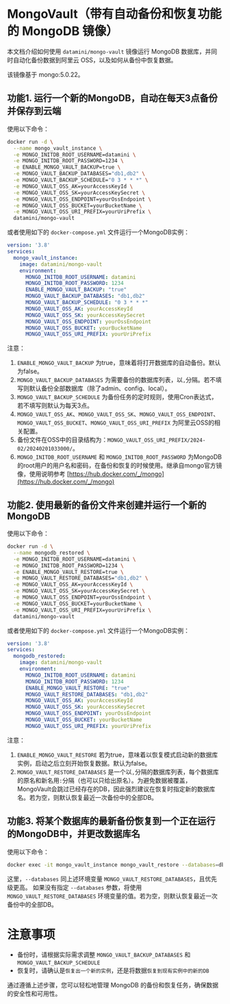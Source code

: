 # MongoVault（带有自动备份和恢复功能的 MongoDB 镜像）
本文档介绍如何使用 `datamini/mongo-vault` 镜像运行 MongoDB 数据库，并同时自动化备份数据到阿里云 OSS，以及如何从备份中恢复数据。

该镜像基于 mongo:5.0.22。


## 功能1. 运行一个新的MongoDB，自动在每天3点备份并保存到云端

使用以下命令：

```bash
docker run -d \
  --name mongo_vault_instance \
  -e MONGO_INITDB_ROOT_USERNAME=datamini \
  -e MONGO_INITDB_ROOT_PASSWORD=1234 \
  -e ENABLE_MONGO_VAULT_BACKUP=true \
  -e MONGO_VAULT_BACKUP_DATABASES="db1,db2" \
  -e MONGO_VAULT_BACKUP_SCHEDULE="0 3 * * *" \
  -e MONGO_VAULT_OSS_AK=yourAccessKeyId \
  -e MONGO_VAULT_OSS_SK=yourAccessKeySecret \
  -e MONGO_VAULT_OSS_ENDPOINT=yourOssEndpoint \
  -e MONGO_VAULT_OSS_BUCKET=yourBucketName \
  -e MONGO_VAULT_OSS_URI_PREFIX=yourUriPrefix \
  datamini/mongo-vault
```

或者使用如下的 `docker-compose.yml` 文件运行一个MongoDB实例：

```yaml
version: '3.8'
services:
  mongo_vault_instance:
    image: datamini/mongo-vault
    environment:
      MONGO_INITDB_ROOT_USERNAME: datamini
      MONGO_INITDB_ROOT_PASSWORD: 1234
      ENABLE_MONGO_VAULT_BACKUP: "true"
      MONGO_VAULT_BACKUP_DATABASES: "db1,db2"
      MONGO_VAULT_BACKUP_SCHEDULE: "0 3 * * *"
      MONGO_VAULT_OSS_AK: yourAccessKeyId
      MONGO_VAULT_OSS_SK: yourAccessKeySecret
      MONGO_VAULT_OSS_ENDPOINT: yourOssEndpoint
      MONGO_VAULT_OSS_BUCKET: yourBucketName
      MONGO_VAULT_OSS_URI_PREFIX: yourUriPrefix
```

注意：
1. `ENABLE_MONGO_VAULT_BACKUP` 为true，意味着将打开数据库的自动备份。默认为false。
2. `MONGO_VAULT_BACKUP_DATABASES` 为需要备份的数据库列表，以`,`分隔。若不填写则默认备份全部数据库（除了admin、config、local）。
3. `MONGO_VAULT_BACKUP_SCHEDULE` 为备份任务的定时规则，使用Cron表达式，若不填写则默认为每天3点。
4. `MONGO_VAULT_OSS_AK`、`MONGO_VAULT_OSS_SK`、`MONGO_VAULT_OSS_ENDPOINT`、`MONGO_VAULT_OSS_BUCKET`、`MONGO_VAULT_OSS_URI_PREFIX` 为阿里云OSS的相关配置。
5. 备份文件在OSS中的目录结构为：`MONGO_VAULT_OSS_URI_PREFIX/2024-02/20240201033000/`。
6. `MONGO_INITDB_ROOT_USERNAME` 和 `MONGO_INITDB_ROOT_PASSWORD` 为MongoDB的root用户的用户名和密码，在备份和恢复的时候使用。继承自mongo官方镜像，使用说明参考 [https://hub.docker.com/_/mongo](https://hub.docker.com/_/mongo)

## 功能2. 使用最新的备份文件来创建并运行一个新的MongoDB

使用以下命令：

```bash
docker run -d \
  --name mongodb_restored \
  -e MONGO_INITDB_ROOT_USERNAME=datamini \
  -e MONGO_INITDB_ROOT_PASSWORD=1234 \
  -e ENABLE_MONGO_VAULT_RESTORE=true \
  -e MONGO_VAULT_RESTORE_DATABASES="db1,db2" \
  -e MONGO_VAULT_OSS_AK=yourAccessKeyId \
  -e MONGO_VAULT_OSS_SK=yourAccessKeySecret \
  -e MONGO_VAULT_OSS_ENDPOINT=yourOssEndpoint \
  -e MONGO_VAULT_OSS_BUCKET=yourBucketName \
  -e MONGO_VAULT_OSS_URI_PREFIX=yourUriPrefix \
  datamini/mongo-vault
```

或者使用如下的 `docker-compose.yml` 文件运行一个MongoDB实例：

```yaml
version: '3.8'
services:
  mongodb_restored:
    image: datamini/mongo-vault
    environment:
      MONGO_INITDB_ROOT_USERNAME: datamini
      MONGO_INITDB_ROOT_PASSWORD: 1234
      ENABLE_MONGO_VAULT_RESTORE: "true"
      MONGO_VAULT_RESTORE_DATABASES: "db1,db2"
      MONGO_VAULT_OSS_AK: yourAccessKeyId
      MONGO_VAULT_OSS_SK: yourAccessKeySecret
      MONGO_VAULT_OSS_ENDPOINT: yourOssEndpoint
      MONGO_VAULT_OSS_BUCKET: yourBucketName
      MONGO_VAULT_OSS_URI_PREFIX: yourUriPrefix
```

注意：
1. `ENABLE_MONGO_VAULT_RESTORE` 若为true，意味着以恢复模式启动新的数据库实例，启动之后立刻开始恢复数据。默认为false。
2. `MONGO_VAULT_RESTORE_DATABASES` 是一个以`,`分隔的数据库列表，每个数据库的原名和新名用`:`分隔（也可以只给出原名）。为避免数据被覆盖，MongoVault会跳过已经存在的DB，因此强烈建议在恢复时指定新的数据库名。若为空，则默认恢复最近一次备份中的全部DB。


## 功能3. 将某个数据库的最新备份恢复到一个正在运行的MongoDB中，并更改数据库名

使用以下命令：

```bash
docker exec -it mongo_vault_instance mongo_vault_restore --databases=db1:newdb1,db2:newdb2 
```

这里，`--databases` 同上述环境变量 `MONGO_VAULT_RESTORE_DATABASES`，且优先级更高。 如果没有指定 `--databases` 参数，将使用 `MONGO_VAULT_RESTORE_DATABASES` 环境变量的值。若为空，则默认恢复最近一次备份中的全部DB。


# 注意事项
- 备份时，请根据实际需求调整 `MONGO_VAULT_BACKUP_DATABASES` 和 `MONGO_VAULT_BACKUP_SCHEDULE`
- 恢复时，请确认是`恢复出一个新的实例`，还是将数据`恢复到现有实例中的新的DB`


通过遵循上述步骤，您可以轻松地管理 MongoDB 的备份和恢复任务，确保数据的安全性和可用性。
